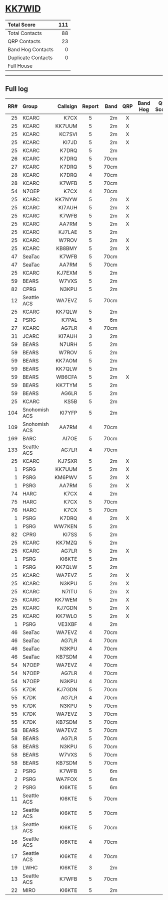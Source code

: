 # [KK7WID](https://www.qrz.com/db/KK7WID)

| Total Score        |   111 |
|:-------------------|------:|
| Total Contacts     |    88 |
| QRP Contacts       |    23 |
| Band Hog Contacts  |     0 |
| Duplicate Contacts |     0 |
| Full House         |       |

---

## Full log

|   RR# | Group         |   Callsign |  Report  |   Band |  QRP  |  Band Hog  |   QSO Score |
|------:|:--------------|-----------:|:--------:|-------:|:-----:|:----------:|------------:|
|    25 | KCARC         |       K7CX |    5     |     2m |   X   |            |           2 |
|    25 | KCARC         |     KK7UUM |    5     |     2m |   X   |            |           2 |
|    25 | KCARC         |     KC7SVI |    5     |     2m |   X   |            |           2 |
|    25 | KCARC         |      KI7JD |    5     |     2m |   X   |            |           2 |
|    25 | KCARC         |      K7DRQ |    5     |     2m |       |            |           1 |
|    26 | KCARC         |      K7DRQ |    5     |   70cm |       |            |           1 |
|    27 | KCARC         |      K7DRQ |    5     |   70cm |       |            |           1 |
|    28 | KCARC         |      K7DRQ |    4     |   70cm |       |            |           1 |
|    28 | KCARC         |      K7WFB |    5     |   70cm |       |            |           1 |
|    54 | N7OEP         |       K7CX |    4     |   70cm |       |            |           1 |
|    25 | KCARC         |     KK7NYW |    5     |     2m |   X   |            |           2 |
|    25 | KCARC         |     KI7AUH |    5     |     2m |   X   |            |           2 |
|    25 | KCARC         |      K7WFB |    5     |     2m |   X   |            |           2 |
|    25 | KCARC         |      AA7RM |    5     |     2m |   X   |            |           2 |
|    25 | KCARC         |     KJ7LAE |    5     |     2m |       |            |           1 |
|    25 | KCARC         |      W7ROV |    5     |     2m |   X   |            |           2 |
|    25 | KCARC         |     KB8BMY |    5     |     2m |   X   |            |           2 |
|    47 | SeaTac        |      K7WFB |    5     |   70cm |       |            |           1 |
|    47 | SeaTac        |      AA7RM |    5     |   70cm |       |            |           1 |
|    25 | KCARC         |     KJ7EXM |    5     |     2m |       |            |           1 |
|    59 | BEARS         |      W7VXS |    5     |     2m |       |            |           1 |
|    82 | CPRG          |      N3KPU |    5     |     2m |       |            |           1 |
|    12 | Seattle ACS   |     WA7EVZ |    5     |   70cm |       |            |           1 |
|    25 | KCARC         |     KK7QLW |    5     |     2m |       |            |           1 |
|     2 | PSRG          |      K7PAL |    5     |     6m |       |            |           1 |
|    27 | KCARC         |      AG7LR |    4     |   70cm |       |            |           1 |
|    31 | JCARC         |     KI7AUH |    3     |     2m |       |            |           1 |
|    59 | BEARS         |      N7URH |    5     |     2m |       |            |           1 |
|    59 | BEARS         |      W7ROV |    5     |     2m |       |            |           1 |
|    59 | BEARS         |     KK7AOM |    5     |     2m |       |            |           1 |
|    59 | BEARS         |     KK7QLW |    5     |     2m |       |            |           1 |
|    59 | BEARS         |     WB6CFA |    5     |     2m |   X   |            |           2 |
|    59 | BEARS         |     KK7TYM |    5     |     2m |       |            |           1 |
|    59 | BEARS         |      AG6LR |    5     |     2m |       |            |           1 |
|    25 | KCARC         |       KS5B |    5     |     2m |       |            |           1 |
|   104 | Snohomish ACS |     KI7YFP |    5     |     2m |       |            |           1 |
|   109 | Snohomish ACS |      AA7RM |    4     |   70cm |       |            |           1 |
|   169 | BARC          |      AI7OE |    5     |   70cm |       |            |           1 |
|   133 | Seattle ACS   |      AG7LR |    4     |   70cm |       |            |           1 |
|    25 | KCARC         |     KJ7SXR |    5     |     2m |   X   |            |           2 |
|     1 | PSRG          |     KK7UUM |    5     |     2m |   X   |            |           2 |
|     1 | PSRG          |     KM6PWV |    5     |     2m |   X   |            |           2 |
|     1 | PSRG          |      AA7RM |    5     |     2m |   X   |            |           2 |
|    74 | HARC          |       K7CX |    4     |     2m |       |            |           1 |
|    75 | HARC          |       K7CX |    5     |   70cm |       |            |           1 |
|    76 | HARC          |       K7CX |    5     |   70cm |       |            |           1 |
|     1 | PSRG          |      K7DRQ |    4     |     2m |   X   |            |           2 |
|     1 | PSRG          |     WW7KEN |    5     |     2m |       |            |           1 |
|    82 | CPRG          |      KI7SS |    5     |     2m |       |            |           1 |
|    25 | KCARC         |     KK7MZQ |    5     |     2m |       |            |           1 |
|    25 | KCARC         |      AG7LR |    5     |     2m |   X   |            |           2 |
|     1 | PSRG          |     KI6KTE |    5     |     2m |       |            |           1 |
|     1 | PSRG          |     KK7QLW |    5     |     2m |       |            |           1 |
|    25 | KCARC         |     WA7EVZ |    5     |     2m |   X   |            |           2 |
|    25 | KCARC         |      N3KPU |    5     |     2m |   X   |            |           2 |
|    25 | KCARC         |      N7ITU |    5     |     2m |   X   |            |           2 |
|    25 | KCARC         |     KK7WEM |    5     |     2m |   X   |            |           2 |
|    25 | KCARC         |     KJ7GDN |    5     |     2m |   X   |            |           2 |
|    25 | KCARC         |     KK7WLO |    5     |     2m |   X   |            |           2 |
|     1 | PSRG          |     VE3XBF |    4     |     2m |       |            |           1 |
|    46 | SeaTac        |     WA7EVZ |    4     |   70cm |       |            |           1 |
|    46 | SeaTac        |      AG7LR |    4     |   70cm |       |            |           1 |
|    46 | SeaTac        |      N3KPU |    4     |   70cm |       |            |           1 |
|    46 | SeaTac        |     KB7SDM |    4     |   70cm |       |            |           1 |
|    54 | N7OEP         |     WA7EVZ |    4     |   70cm |       |            |           1 |
|    54 | N7OEP         |      AG7LR |    4     |   70cm |       |            |           1 |
|    54 | N7OEP         |      N3KPU |    4     |   70cm |       |            |           1 |
|    55 | K7DK          |     KJ7GDN |    5     |   70cm |       |            |           1 |
|    55 | K7DK          |      AG7LR |    4     |   70cm |       |            |           1 |
|    55 | K7DK          |      N3KPU |    5     |   70cm |       |            |           1 |
|    55 | K7DK          |     WA7EVZ |    3     |   70cm |       |            |           1 |
|    55 | K7DK          |     KB7SDM |    5     |   70cm |       |            |           1 |
|    58 | BEARS         |     WA7EVZ |    5     |   70cm |       |            |           1 |
|    58 | BEARS         |      AG7LR |    5     |   70cm |       |            |           1 |
|    58 | BEARS         |      N3KPU |    5     |   70cm |       |            |           1 |
|    58 | BEARS         |      W7VXS |    5     |   70cm |       |            |           1 |
|    58 | BEARS         |     KB7SDM |    5     |   70cm |       |            |           1 |
|     2 | PSRG          |      K7WFB |    5     |     6m |       |            |           1 |
|     2 | PSRG          |     WA7FOX |    5     |     6m |       |            |           1 |
|     2 | PSRG          |     KI6KTE |    5     |     6m |       |            |           1 |
|    11 | Seattle ACS   |     KI6KTE |    5     |   70cm |       |            |           1 |
|    12 | Seattle ACS   |     KI6KTE |    5     |   70cm |       |            |           1 |
|    13 | Seattle ACS   |     KI6KTE |    5     |   70cm |       |            |           1 |
|    16 | Seattle ACS   |     KI6KTE |    4     |   70cm |       |            |           1 |
|    17 | Seattle ACS   |     KI6KTE |    4     |   70cm |       |            |           1 |
|    19 | LWHC          |     KI6KTE |    3     |     2m |       |            |           1 |
|    13 | Seattle ACS   |      K7WFB |    5     |   70cm |       |            |           1 |
|    22 | MIRO          |     KI6KTE |    5     |     2m |       |            |           1 |